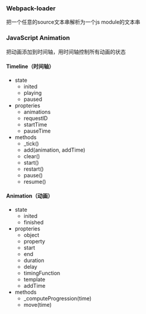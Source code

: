 ### Webpack-loader
把一个任意的source文本串解析为一个js module的文本串

### JavaScript Animation
把动画添加到时间轴，用时间轴控制所有动画的状态

#### Timeline（时间轴）
- state
  - inited
  - playing
  - paused
- propteries
  - animations
  - requestID
  - startTime
  - pauseTime
- methods
  - _tick()
  - add(animation, addTime)
  - clear()
  - start()
  - restart()
  - pause()
  - resume()

#### Animation（动画）
- state
  - inited
  - finished
- propteries
  - object
  - property
  - start
  - end
  - duration
  - delay
  - timingFunction
  - template
  - addTime
- methods
  - _computeProgression(time)
  - move(time)